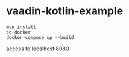 # vaadin-kotlin-example
```
mvn install
cd docker
docker-compose up --build
```
access to localhost:8080

